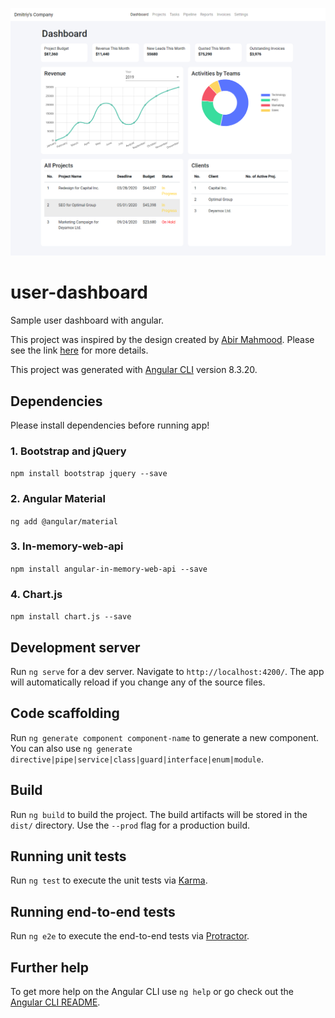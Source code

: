![App Preview/Screenshot](https://raw.githubusercontent.com/dbarayev/user-dashboard/master/src/assets/screenshot.png)

# user-dashboard
Sample user dashboard with angular.

This project was inspired by the design created by [Abir Mahmood](https://www.linkedin.com/in/abirmahmood/). Please see the link [here](https://dribbble.com/shots/7116199-Cloud-Based-Business-Management-WebApp-Design-Dashboard-Screen) for more details.

This project was generated with [Angular CLI](https://github.com/angular/angular-cli) version 8.3.20.

## Dependencies
Please install dependencies before running app!

### 1. Bootstrap and jQuery
`npm install bootstrap jquery --save`

### 2. Angular Material
`ng add @angular/material`

### 3. In-memory-web-api
`npm install angular-in-memory-web-api --save`

### 4. Chart.js
`npm install chart.js --save`


## Development server

Run `ng serve` for a dev server. Navigate to `http://localhost:4200/`. The app will automatically reload if you change any of the source files.

## Code scaffolding

Run `ng generate component component-name` to generate a new component. You can also use `ng generate directive|pipe|service|class|guard|interface|enum|module`.

## Build

Run `ng build` to build the project. The build artifacts will be stored in the `dist/` directory. Use the `--prod` flag for a production build.

## Running unit tests

Run `ng test` to execute the unit tests via [Karma](https://karma-runner.github.io).

## Running end-to-end tests

Run `ng e2e` to execute the end-to-end tests via [Protractor](http://www.protractortest.org/).

## Further help

To get more help on the Angular CLI use `ng help` or go check out the [Angular CLI README](https://github.com/angular/angular-cli/blob/master/README.md).
